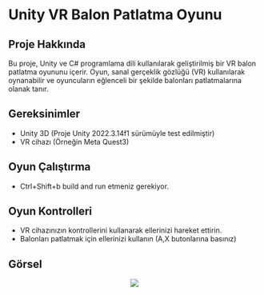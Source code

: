 # Unity VR Balon Patlatma Oyunu

## Proje Hakkında

Bu proje, Unity ve C# programlama dili kullanılarak geliştirilmiş bir VR balon patlatma oyununu içerir. Oyun, sanal gerçeklik gözlüğü (VR) kullanılarak oynanabilir ve oyuncuların eğlenceli bir şekilde balonları patlatmalarına olanak tanır.

## Gereksinimler

- Unity 3D (Proje Unity 2022.3.14f1 sürümüyle test edilmiştir)
- VR cihazı (Örneğin Meta Quest3)

## Oyun Çalıştırma
- Ctrl+Shift+b build and run etmeniz gerekiyor.

## Oyun Kontrolleri

- VR cihazınızın kontrollerini kullanarak ellerinizi hareket ettirin.
- Balonları patlatmak için ellerinizi kullanın (A,X butonlarına basınız)

## Görsel

<div align="center">
 <img src="https://private-user-images.githubusercontent.com/116477431/304511742-607680b1-1e6a-4bd3-9c3a-d36cf303b0e7.mp4?jwt=eyJhbGciOiJIUzI1NiIsInR5cCI6IkpXVCJ9.eyJpc3MiOiJnaXRodWIuY29tIiwiYXVkIjoicmF3LmdpdGh1YnVzZXJjb250ZW50LmNvbSIsImtleSI6ImtleTUiLCJleHAiOjE3MDc4NDkwNjAsIm5iZiI6MTcwNzg0ODc2MCwicGF0aCI6Ii8xMTY0Nzc0MzEvMzA0NTExNzQyLTYwNzY4MGIxLTFlNmEtNGJkMy05YzNhLWQzNmNmMzAzYjBlNy5tcDQ_WC1BbXotQWxnb3JpdGhtPUFXUzQtSE1BQy1TSEEyNTYmWC1BbXotQ3JlZGVudGlhbD1BS0lBVkNPRFlMU0E1M1BRSzRaQSUyRjIwMjQwMjEzJTJGdXMtZWFzdC0xJTJGczMlMkZhd3M0X3JlcXVlc3QmWC1BbXotRGF0ZT0yMDI0MDIxM1QxODI2MDBaJlgtQW16LUV4cGlyZXM9MzAwJlgtQW16LVNpZ25hdHVyZT0xOWFlYWQwNjcyN2IzZWRiYjU5MjFhMjVhZmJhMDVjOGRiOTE5ODljM2U0NzJhOTEyNzQzOTdkMmUwMzIzZWU5JlgtQW16LVNpZ25lZEhlYWRlcnM9aG9zdCZhY3Rvcl9pZD0wJmtleV9pZD0wJnJlcG9faWQ9MCJ9.KISmk44z88LrzQc-fKkCvDqCTZxCyJZAn1LIjNkTKds" width="auto">
</div>
